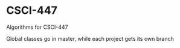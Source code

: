 # CSCI-447
Algorithms for CSCI-447

Global classes go in master, while each project gets its own branch
